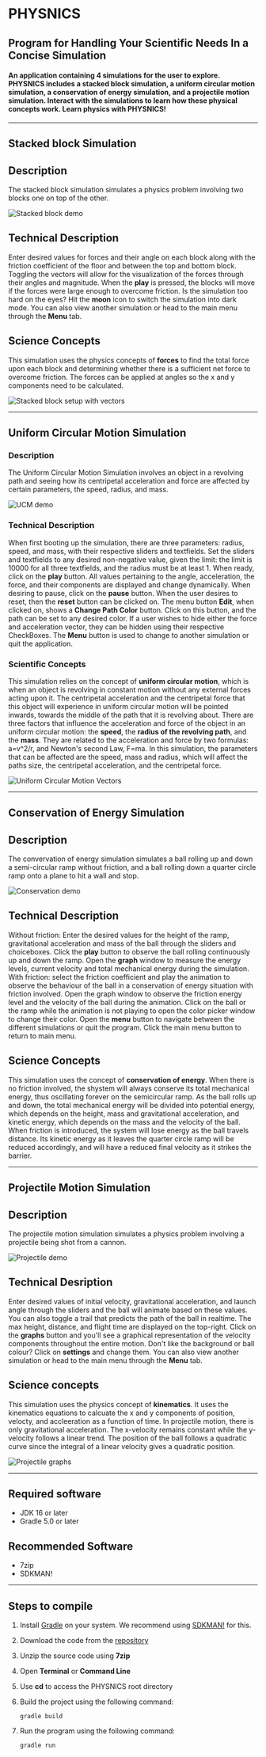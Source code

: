 # **PHYSNICS**
## Program for Handling Your Scientific Needs In a Concise Simulation
#### An application containing 4 simulations for the user to explore. PHYSNICS includes a **stacked block simulation**, a **uniform circular motion simulation**, a **conservation of energy simulation**, and a **projectile motion simulation**. Interact with the simulations to learn how these physical concepts work. Learn physics with **PHYSNICS**!
---
## **Stacked block Simulation**
## Description
The stacked block simulation simulates a physics problem involving two blocks one on top of the other. 

![Stacked block demo](public/readme-images/stacked-block-demo.gif)

## Technical Description
Enter desired values for forces and their angle on each block along with the friction coefficient of the floor and between the top and bottom block. Toggling the vectors will allow for the visualization of the forces through their angles and magnitude. When the **play** is pressed, the blocks will move if the forces were large enough to overcome friction. Is the simulation too hard on the eyes? Hit the **moon** icon to switch the simulation into dark mode. You can also view another simulation or head to the main menu through the **Menu** tab.

## Science Concepts
This simulation uses the physics concepts of **forces** to find the total force upon each block and determining whether there is a sufficient net force to overcome friction. The forces can be applied at angles so the x and y components need to be calculated. 

![Stacked block setup with vectors](public/readme-images/stacked-block-vectors.png)

---

## **Uniform Circular Motion Simulation**
### **Description**
The Uniform Circular Motion Simulation involves an object in a revolving path and seeing how its centripetal acceleration and force are affected by certain parameters, the speed, radius, and mass.

![UCM demo](public/readme-images/UCMGif.gif)

### **Technical Description**
When first booting up the simulation, there are three parameters: radius, speed, and mass, with their respective sliders and textfields. Set the sliders and textfields to any desired non-negative value, given the limit: the limit is 10000 for all three textfields, and the radius must be at least 1. When ready, click on the **play** button. All values pertaining to the angle, acceleration, the force, and their components are displayed and change dynamically.  When desiring to pause, click on the **pause** button. When the user desires to reset, then the **reset** button can be clicked on. The menu button **Edit**, when clicked on, shows a **Change Path Color** button. Click on this button, and the path can be set to any desired color. If a user wishes to hide either the force and acceleration vector, they can be hidden using their respective CheckBoxes. The **Menu** button is used to change to another simulation or quit the application.

### **Scientific Concepts**
This simulation relies on the concept of **uniform circular motion**, which is when an object is revolving in constant motion without any external forces acting upon it. The
centripetal acceleration and the centripetal force that this object will experience in uniform circular motion will be pointed inwards, towards the middle of the path that it is revolving about. There are three factors that influence the acceleration and force of the object in an uniform circular motion: the **speed**, the **radius of the revolving path**, and the **mass**. They are related to the acceleration and force by two formulas: a=v^2/r, and Newton's second Law, F=ma. In this simulation, the parameters that can be affected are the speed, mass and radius, which will affect the paths size, the centripetal acceleration, and the centripetal force.

![Uniform Circular Motion Vectors](public/readme-images/UCMVectors.png)


---

## **Conservation of Energy Simulation**
## Description
The convervation of energy simulation simulates a ball rolling up and down a semi-circular ramp without friction, and a ball rolling down a quarter circle ramp onto a plane to hit a wall and stop.

![Conservation demo](public/readme-images/conservation.gif)

## Technical Description
Without friction: Enter the desired values for the height of the ramp, gravitational acceleration and mass of the ball through the sliders and choiceboxes. Click the **play** button to observe the ball rolling continuously up and down the ramp. Open the **graph** window to measure the energy levels, current velocity and total mechanical energy during the simulation.
With friction: select the friction coefficient and play the animation to observe the behaviour of the ball in a conservation of energy situation with friction involved. Open the graph window to observe the friction energy level and the velocity of the ball during the animation.
Click on the ball or the ramp while the animation is not playing to open the color picker window to change their color. Open the **menu** button to navigate between the different simulations or quit the program. Click the main menu button to return to main menu.

## Science Concepts

This simulation uses the concept of **conservation of energy**. When there is no friction involved, the shystem will always conserve its total mechanical energy, thus oscillating forever on the semicircular ramp. As the ball rolls up and down, the total mechanical energy will be divided into potential energy, which depends on the height, mass and gravitational acceleration, and kinetic energy, which depends on the mass and the velocity of the ball. 
When friction is introduced, the system will lose energy as the ball travels distance. Its kinetic energy as it leaves the quarter circle ramp will be reduced accordingly, and will have a reduced final velocity as it strikes the barrier.

---
## **Projectile Motion Simulation**
## Description
The projectile motion simulation simulates a physics problem involving a projectile being shot from a cannon. 

![Projectile demo](public/readme-images/projectilemotion.gif)

## Technical Desription
Enter desired values of initial velocity, gravitational acceleration, and launch angle through the sliders and the ball will animate based on these values. You can also toggle a trail that predicts the path of the ball in realtime. The max height, distance, and flight time are displayed on the top-right. Click on the **graphs** button and you'll see a graphical representation of the velocity components throughout the entire motion. Don't like the background or ball colour? Click on **settings** and change them. You can also view another simulation or head to the main menu through the **Menu** tab.

## Science concepts
This simulation uses the physics concept of **kinematics**. It uses the kinematics equations to calcuate the x and y components of position, velocty, and accleeration as a function of time. In projectile motion, there is only gravitational acceleration. The x-velocity remains constant while the y-velocity follows a linear trend. The position of the ball follows a quadratic curve since the integral of a linear velocity gives a quadratic position. 

![Projectile graphs](public/readme-images/projectilegraphs.png)

---
## Required software
- JDK 16 or later
- Gradle 5.0 or later

## Recommended Software
- 7zip
- SDKMAN!
---
## Steps to compile
1. Install [Gradle](https://gradle.org/install/) on your system. We recommend using [SDKMAN!](https://sdkman.io/install) for this. 
2. Download the code from the [repository](https://github.com/adarax/PHYSNICS)
3. Unzip the source code using **7zip**
4. Open **Terminal** or **Command Line**
5. Use **cd** to access the PHYSNICS root directory

6. Build the project using the following command:
    ``` 
    gradle build
    ```
7. Run the program using the following command:
    ```
    gradle run
    ```
